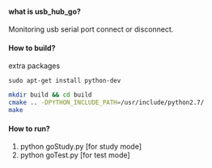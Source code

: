 #### what is usb_hub_go?
Monitoring usb serial port connect or disconnect.


#### How to build?
extra packages
```
sudo apt-get install python-dev 
```

```bash
mkdir build && cd build
cmake .. -DPYTHON_INCLUDE_PATH=/usr/include/python2.7/
make
```

#### How to run?
1. python goStudy.py [for study mode]
2. python goTest.py [for test mode]
